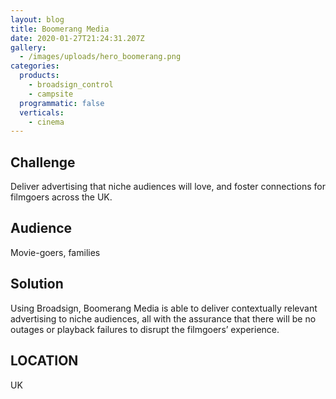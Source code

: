 ```yaml
---
layout: blog
title: Boomerang Media
date: 2020-01-27T21:24:31.207Z
gallery:
  - /images/uploads/hero_boomerang.png
categories:
  products:
	- broadsign_control
	- campsite
  programmatic: false
  verticals:
    - cinema
---
```

## Challenge

Deliver advertising that niche audiences will love, and foster connections for filmgoers across the UK.


## Audience

Movie-goers, families


## Solution

Using Broadsign, Boomerang Media is able to deliver contextually relevant advertising to niche audiences, all with the assurance that there will be no outages or playback failures to disrupt the filmgoers’ experience.


## LOCATION

UK
